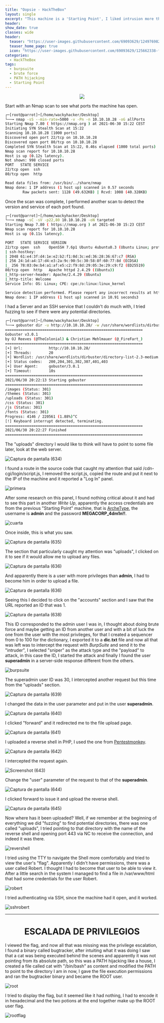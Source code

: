 ```yaml
---
title: "Oopsie - HackTheBox"
layout: single
excerpt: "This machine is a 'Starting Point', I liked intrusion more than privilege escalation, accessing a panel using credentials from another machine, I brute-forced a URL parameter (id) and found a user with more privileges, I managed to change the view of the page and get a reverse shell to go up in PHP, for its escalation I found a program that was running cat without its absolute path, this was PATH hijacking."
header:
show_date: true
classes: wide
header:
  teaser: "https://user-images.githubusercontent.com/69093629/124976982-3e1be680-e030-11eb-9848-5bad5cb9fd4d.png"
  teaser_home_page: true
  icon: "https://user-images.githubusercontent.com/69093629/125662338-fd8b3b19-3a48-4fb0-b07c-86c047265082.png"
categories:
  - HackTheBox
tags:
  - burpsuite
  - brute force
  - PATH hijacking
  - Starting Point
---
```


<p align="center">
<img src="https://user-images.githubusercontent.com/69093629/124976982-3e1be680-e030-11eb-9848-5bad5cb9fd4d.png">
</p>

Start with an Nmap scan to see what ports the machine has open.

```bash 
┌─[root@parrot]─[/home/wackyhacker/Desktop]
└──╼ nmap -sS --min-rate=5000 -v -Pn -n 10.10.10.28 -oG allPorts
Starting Nmap 7.80 ( https://nmap.org ) at 2021-06-30 15:22 CEST
Initiating SYN Stealth Scan at 15:22
Scanning 10.10.10.28 [1000 ports]
Discovered open port 22/tcp on 10.10.10.28
Discovered open port 80/tcp on 10.10.10.28
Completed SYN Stealth Scan at 15:22, 0.46s elapsed (1000 total ports)
Nmap scan report for 10.10.10.28
Host is up (0.12s latency).
Not shown: 998 closed ports
PORT   STATE SERVICE
22/tcp open  ssh
80/tcp open  http

Read data files from: /usr/bin/../share/nmap
Nmap done: 1 IP address (1 host up) scanned in 0.57 seconds
       	Raw packets sent: 1128 (49.632KB) | Rcvd: 1008 (40.328KB)
```

Once the scan was complete, I performed another scan to detect the version and service of each port found.

```bash
┌─[root@parrot]─[/home/wackyhacker/Desktop]
└──╼ nmap -sC -sV -p22,80 10.10.10.28 -oN targeted        	 
Starting Nmap 7.80 ( https://nmap.org ) at 2021-06-30 15:23 CEST
Nmap scan report for 10.10.10.28
Host is up (0.11s latency).

PORT   STATE SERVICE VERSION
22/tcp open  ssh 	OpenSSH 7.6p1 Ubuntu 4ubuntu0.3 (Ubuntu Linux; protocol 2.0)
| ssh-hostkey:
| 2048 61:e4:3f:d4:1e:e2:b2:f1:0d:3c:ed:36:28:36:67:c7 (RSA)
| 256 24:1d:a4:17:d4:e3:2a:9c:90:5c:30:58:8f:60:77:8d (ECDSA)
|_ 256 78:03:0e:b4:a1:af:e5:c2:f9:8d:29:05:3e:29:c9:f2 (ED25519)
80/tcp open  http	Apache httpd 2.4.29 ((Ubuntu))
|_http-server-header: Apache/2.4.29 (Ubuntu)
|_http-title: Welcome
Service Info: OS: Linux; CPE: cpe:/o:linux:linux_kernel

Service detection performed. Please report any incorrect results at https://nmap.org/submit/ .
Nmap done: 1 IP address (1 host up) scanned in 10.91 seconds3
```

I had a Server and an SSH service that I couldn't do much with, I tried fuzzing to see if there were any potential directories.

```bash
┌─[root@parrot]─[/home/wackyhacker/Desktop]
└──╼ gobuster dir -u http://10.10.10.28/ -w /usr/share/wordlists/dirbuster/directory-list-2.3-medium.txt -t 20
===============================================================
Gobuster v3.0.1
by OJ Reeves (@TheColonial) & Christian Mehlmauer (@_FireFart_)
===============================================================
[+] Url:        	http://10.10.10.28/
[+] Threads:    	20
[+] Wordlist: /usr/share/wordlists/dirbuster/directory-list-2.3-medium.txt
[+] Status codes:   200,204,301,302,307,401,403
[+] User Agent: 	gobuster/3.0.1
[+] Timeout:    	10s
===============================================================
2021/06/30 20:22:13 Starting gobuster
===============================================================
/images (Status: 301)
/themes (Status: 301)
/uploads (Status: 301)
/css (Status: 301)
/js (Status: 301)
/fonts (Status: 301)
Progress: 4146 / 220561 (1.88%)^C
[!] Keyboard interrupt detected, terminating.
===============================================================
2021/06/30 20:22:27 Finished
===============================================================
```

The "uploads" directory I would like to think will have to point to some file later, look at the web server.

![Captura de pantalla (634)](https://user-images.githubusercontent.com/69093629/124152044-7604b600-da93-11eb-8ff9-0eba54d7e792.png)

I found a route in the source code that caught my attention that said /cdn-cgi/login/script.js, I removed the script.js, copied the route and put it next to the IP of the machine and it reported a "Log In" panel.

![primera](https://user-images.githubusercontent.com/69093629/124141179-7b5d0300-da89-11eb-962d-6a1adacefb58.png)

After some research on this panel, I found nothing critical about it and had to see this part in another *Write Up*, apparently the access credentials are from the previous "Starting Point" machine, that is [ArcheType](https://wackyhacker.github.io/hackthebox/ArcheType/), the username is **admin** and the password **MEGACORP_4dm1n!!**.

![cuarta](https://user-images.githubusercontent.com/69093629/124149303-be6ea480-da90-11eb-91f7-01e2e3e52e35.png)

Once inside, this is what you saw.

![Captura de pantalla (635)](https://user-images.githubusercontent.com/69093629/124151061-718bcd80-da92-11eb-886f-62670dd6ee06.png)

The section that particularly caught my attention was "uploads", I clicked on it to see if it would allow me to upload any files.

![Captura de pantalla (636)](https://user-images.githubusercontent.com/69093629/124151263-a7c94d00-da92-11eb-97b8-2523bdea9495.png)

And apparently there is a user with more privileges than **admin**, I had to become him in order to upload a file.

![Captura de pantalla (636)](https://user-images.githubusercontent.com/69093629/124152207-9df41980-da93-11eb-9ba6-7d0e304fa5a7.png)

Seeing this I decided to click on the "accounts" section and I saw that the URL reported an ID that was 1.

![Captura de pantalla (638)](https://user-images.githubusercontent.com/69093629/124153495-c7fa0b80-da94-11eb-8759-b4e1d6f59070.png)

This ID corresponded to the admin user I was in, I thought about doing brute force and maybe getting an ID from another user and with a bit of luck the one from the user with the most privileges, for that I created a sequencer from 0 to 100 for the dictionary, I exported it to a **dic.txt** file and now all that was left was to intercept the request with *BurpSuite* and send it to the "intruder", I selected "sniper" as the attack type and the "payload" to attack, in this case the ID, I started the attack and finally I found the user **superadmin** in a server-side response different from the others.

![burpsuite](https://user-images.githubusercontent.com/69093629/124153658-f11a9c00-da94-11eb-9c5b-f3712d9b8d74.png)

The superadmin user ID was 30, I intercepted another request but this time from the "uploads" section.

![Captura de pantalla (639)](https://user-images.githubusercontent.com/69093629/124154575-e9a7c280-da95-11eb-8966-52bc6b10aa96.png)

I changed the data in the user parameter and put in the user **superadmin**.

![Captura de pantalla (640)](https://user-images.githubusercontent.com/69093629/124156323-caaa3000-da97-11eb-8be1-706b5571c0c0.png)

I clicked "forward" and it redirected me to the file upload page.

![Captura de pantalla (641)](https://user-images.githubusercontent.com/69093629/124156420-e7defe80-da97-11eb-88a1-6e719bfb7745.png)

I uploaded a reverse shell in PHP, I used the one from [Pentestmonkey](https://raw.githubusercontent.com/pentestmonkey/php-reverse-shell/master/php-reverse-shell.php).

![Captura de pantalla (642)](https://user-images.githubusercontent.com/69093629/124156717-40ae9700-da98-11eb-944b-91736b0a27e3.png)

I intercepted the request again.

![Screenshot (643)](https://user-images.githubusercontent.com/69093629/124156991-908d5e00-da98-11eb-921a-6e5ce32d461f.png)

Change the "user" parameter of the request to that of the **superadmin**.

![Captura de pantalla (644)](https://user-images.githubusercontent.com/69093629/124157173-c3cfed00-da98-11eb-9a34-d18a3a92d23a.png)

I clicked forward to issue it and upload the reverse shell.

![Captura de pantalla (645)](https://user-images.githubusercontent.com/69093629/124157309-ecf07d80-da98-11eb-9d6b-02958156a100.png)

Now where has it been uploaded? Well, if we remember at the beginning of everything we did "fuzzing" to find potential directories, there was one called "uploads", I tried pointing to that directory with the name of the reverse shell and opening port 443 via NC to receive the connection, and indeed it was there.

![revershell](https://user-images.githubusercontent.com/69093629/124157701-58d2e600-da99-11eb-8c9a-0999b3411711.png)

I tried using the TTY to navigate the Shell more comfortably and tried to view the user's "flag". Apparently I didn't have permissions, there was a user called Robert. I thought I had to become that user to be able to view it. After a little search in the system I managed to find a file in /var/www/html that had some credentials for the user Robert.

![robert](https://user-images.githubusercontent.com/69093629/124158077-c717a880-da99-11eb-934e-b7be647fc1b2.png)

I tried authenticating via SSH, since the machine had it open, and it worked.

![sshrobert](https://user-images.githubusercontent.com/69093629/124158185-e282b380-da99-11eb-90c6-dc476c9f4cf3.png)

<hr>
<h1 align="center"><b>ESCALADA DE PRIVILEGIOS</b></h1>

I viewed the flag, and now all that was missing was the privilege escalation, I found a binary called bugtracker, after intuiting what it was doing I saw that a cat was being executed behind the scenes and apparently it was not pointing from its absolute path, so this was a PATH hijacking like a house, I created a file called cat with "/bin/bash" as content and modified the PATH to point to the directory I am in now, I gave the file execution permissions and ran the bugtracker binary and became the ROOT user.

![root](https://user-images.githubusercontent.com/69093629/124158822-b0be1c80-da9a-11eb-960d-16c65a4b4d8c.png)

I tried to display the flag, but it seemed like it had nothing, I had to encode it in hexadecimal and the two potions at the end together make up the ROOT user flag.

![rootflag](https://user-images.githubusercontent.com/69093629/124160812-f1b73080-da9c-11eb-85e3-37e7ec43dcef.jpg)








